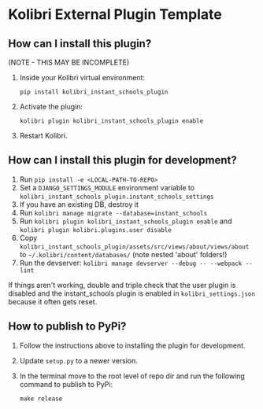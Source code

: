 
Kolibri External Plugin Template
=================================


How can I install this plugin?
------------------------------

(NOTE - THIS MAY BE INCOMPLETE)

1. Inside your Kolibri virtual environment:

    `pip install kolibri_instant_schools_plugin`

2. Activate the plugin:

    `kolibri plugin kolibri_instant_schools_plugin enable`

3. Restart Kolibri.


How can I install this plugin for development?
------------------------------

1. Run `pip install -e <LOCAL-PATH-TO-REPO>`
2. Set a `DJANGO_SETTINGS_MODULE` environment variable to `kolibri_instant_schools_plugin.instant_schools_settings`
3. If you have an existing DB, destroy it
4. Run `kolibri manage migrate --database=instant_schools`
5. Run `kolibri plugin kolibri_instant_schools_plugin enable` and `kolibri plugin kolibri.plugins.user disable`
6. Copy `kolibri_instant_schools_plugin/assets/src/views/about/views/about` to `~/.kolibri/content/databases/` (note nested 'about' folders!)
7. Run the devserver: `kolibri manage devserver --debug -- --webpack --lint`

If things aren't working, double and triple check that the user plugin is disabled and the instant_schools plugin is enabled in `kolibri_settings.json` because it often gets reset.


How to publish to PyPi?
------------------------------

1. Follow the instructions above to installing the plugin for development.

2. Update `setup.py` to a newer version.

3. In the terminal move to the root level of repo dir and run the following command to publish to PyPi:

    `make release`

